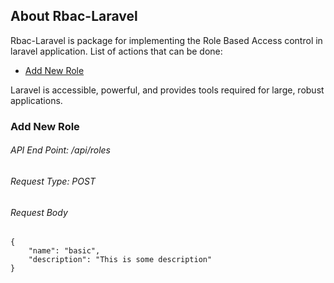 
## About Rbac-Laravel

Rbac-Laravel is package for implementing the Role Based Access control in laravel application.
List of actions that can be done:
- [Add New Role](#add-new-role)




Laravel is accessible, powerful, and provides tools required for large, robust applications.

### <a name="add-new-role">Add New Role</a>

###### API End Point: /api/roles
###### Request Type: POST
###### Request Body
```
{
    "name": "basic",
    "description": "This is some description"
}
```

